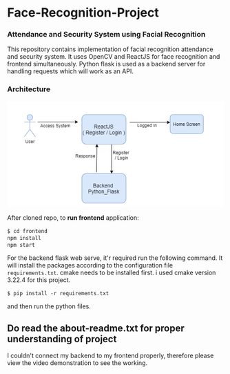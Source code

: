 # Face-Recognition-Project
### Attendance and Security System using Facial Recognition

This repository contains implementation of facial recognition attendance and security system. It uses OpenCV and ReactJS for face recognition and frontend simultaneously. Python flask is used as a backend server for handling requests which will work as an API.

### Architecture
![architecture](https://github.com/ananyasingh13/Face-Recognition-Project/blob/main/presentation/Architecture.png)

After cloned repo, to **run frontend** application: 
```
$ cd frontend
npm install
npm start
```
For the backend flask web serve, it'r required run the following command. It will install the packages according to the configuration file `requirements.txt`. cmake needs to be installed first. i used cmake version 3.22.4 for this project.
```
$ pip install -r requirements.txt 
```
and then run the python files.

## Do read the about-readme.txt for proper understanding of project

I couldn't connect my backend to my frontend properly, therefore please view the video demonstration to see the working.
  
